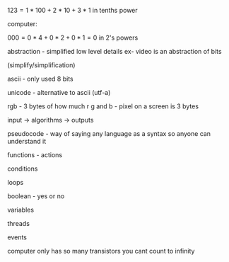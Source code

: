 $123 = 1*100+ 2*10 + 3*1$  in tenths power

 

computer:

 

$000 = 0 *4 + 0*2 + 0*1 = 0$  in 2's powers

 

 

abstraction - simplified low level details ex- video is an abstraction of bits

(simplify/simplification) 

 

ascii - only used 8 bits

 

unicode -  alternative to ascii (utf-a)

 

rgb - 3 bytes of how much r g and b - pixel on a screen is 3 bytes

 

input -> algorithms -> outputs

 

pseudocode - way of saying any language as a syntax so anyone can understand it

 

functions - actions

conditions

loops

boolean - yes or no

variables

threads

events

 

computer only has so many transistors you cant count to infinity